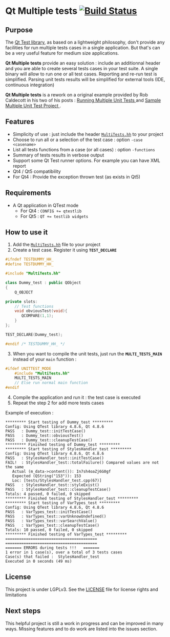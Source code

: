 # Qt Multiple tests [![Build Status](https://travis-ci.org/e-j/qt-multiple-tests.svg?branch=master)](https://travis-ci.org/e-j/qt-multiple-tests)

## Purpose

The [Qt Test library](http://doc.qt.io/qt-5/qtest-overview.html), as based on a lightweight philosophy, don't provide any facilities for run multiple tests cases in a single application. But that's can be a very useful feature for medium size applications.

**Qt Multiple tests** provide an easy solution : include an additionnal header and you are able to create several tests cases in your test suite. A single binary will allow to run one or all test cases. Reporting and re-run test is simplified. Parsing unit tests results will be simplified for external tools (IDE, continuous integration)

**Qt Multiple tests** is a rework on a original example provided by Rob Caldecott in his two of his posts : [Running Multiple Unit Tests ](http://qtcreator.blogspot.fr/2009/10/running-multiple-unit-tests.html) and [Sample Multiple Unit Test Project ](http://qtcreator.blogspot.fr/2010/04/sample-multiple-unit-test-project.html).

## Features

* Simplicity of use : just include the header [`MultiTests.hh`](MultiTests.hh) to your project
* Choose to run all or a selection of the test case : option `-case <casename>`
* List all tests functions from a case (or all cases) : option `-functions`
* Summary of tests results in verbose output
* Support some Qt Test runner options. For example you can have XML report
* Qt4 / Qt5 compatibility
* For Qt4 : Provide the exception thrown test (as exists in Qt5)

## Requirements
* A Qt application in QTest mode
    - For Qt4 : `CONFIG += qtestlib`
    - For Qt5 : `QT += testlib widgets`


## How to use it

1. Add the [`MultiTests.hh`](MultiTests.hh) file to your project
2. Create a test case. Register it using **`TEST_DECLARE`**

```cpp
#ifndef TESTDUMMY_HH_
#define TESTDUMMY_HH_

#include "MultiTests.hh"

class Dummy_test : public QObject
{
    Q_OBJECT

private slots:
    // Test functions
    void obviousTest(void){
       QCOMPARE(1,1);
    }
};

TEST_DECLARE(Dummy_test);

#endif /* TESTDUMMY_HH_ */
```

3. When you want to compile the unit tests, just run the **`MULTI_TESTS_MAIN`** instead of your `main` function :

```cpp
#ifdef UNITTEST_MODE
    #include "MultiTests.hh"
    MULTI_TESTS_MAIN
    // Else run normal main function
#endif
```
4. Compile the application and run it : the test case is executed
5. Repeat the step 2 for add more tests cases


Example of execution :

```
********* Start testing of Dummy_test *********
Config: Using QTest library 4.8.6, Qt 4.8.6
PASS   : Dummy_test::initTestCase()
PASS   : Dummy_test::obviousTest()
PASS   : Dummy_test::cleanupTestCase()
********* Finished testing of Dummy_test *********
********* Start testing of StylesHandler_test *********
Config: Using QTest library 4.8.6, Qt 4.8.6
PASS   : StylesHandler_test::initTestCase()
FAIL!  : StylesHandler_test::totalFailure() Compared values are not the same
   Actual (m_data->content()): In7sh4oaZj6G0gf
   Expected (QString("153")): 153
   Loc: [tests/StylesHandler_test.cpp(67)]
PASS   : StylesHandler_test::styleExist()
PASS   : StylesHandler_test::cleanupTestCase()
Totals: 4 passed, 0 failed, 0 skipped
********* Finished testing of StylesHandler_test *********
********* Start testing of VarTypes_test *********
Config: Using QTest library 4.8.6, Qt 4.8.6
PASS   : VarTypes_test::initTestCase()
PASS   : VarTypes_test::varUnknowUndefined()
PASS   : VarTypes_test::varSearchValue()
PASS   : VarTypes_test::cleanupTestCase()
Totals: 10 passed, 0 failed, 0 skipped
********* Finished testing of VarTypes_test *********
========================================
========================================
======= ERRORS during tests !!!   =======
1 error in 1 case(s), over a total of 3 tests cases
Case(s) that failed :  StylesHandler_test
Executed in 0 seconds (49 ms)
```

## License

This project is under LGPLv3.
See the [LICENSE](LICENSE.md) file for license rights and limitations


## Next steps

This helpful project is still a work in progress and can be improved in many ways.
Missing features and to do work are listed into the issues section.
